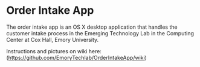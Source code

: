 # Order Intake App
The order intake app is an OS X desktop application that handles the customer intake process in the Emerging Technology Lab in the Computing Center at Cox Hall, Emory University.

Instructions and pictures on wiki here: 
(https://github.com/EmoryTechlab/OrderIntakeApp/wiki)
